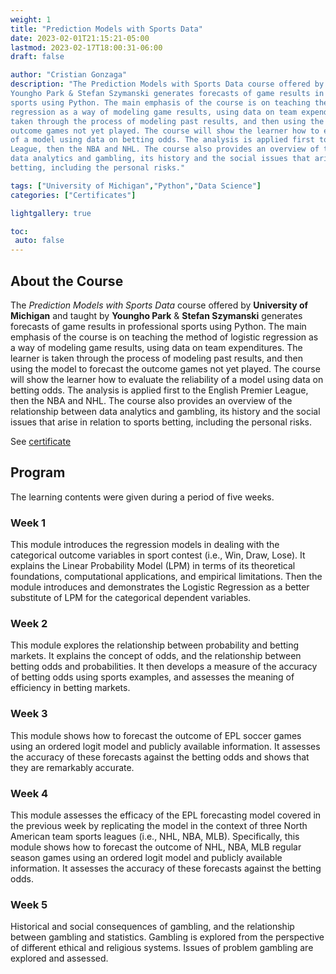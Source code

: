 ```yaml
---
weight: 1
title: "Prediction Models with Sports Data"
date: 2023-02-01T21:15:21-05:00
lastmod: 2023-02-17T18:00:31-06:00
draft: false

author: "Cristian Gonzaga"
description: "The Prediction Models with Sports Data course offered by University of Michigan and taught by 
Youngho Park & Stefan Szymanski generates forecasts of game results in professional 
sports using Python. The main emphasis of the course is on teaching the method of logistic 
regression as a way of modeling game results, using data on team expenditures. The learner is 
taken through the process of modeling past results, and then using the model to forecast the 
outcome games not yet played. The course will show the learner how to evaluate the reliability 
of a model using data on betting odds. The analysis is applied first to the English Premier 
League, then the NBA and NHL. The course also provides an overview of the relationship between 
data analytics and gambling, its history and the social issues that arise in relation to sports 
betting, including the personal risks."

tags: ["University of Michigan","Python","Data Science"]
categories: ["Certificates"]

lightgallery: true

toc:
 auto: false
---
```

<!--more-->

## About the Course

The *Prediction Models with Sports Data* course offered by **University of Michigan** and taught by 
**Youngho Park** & **Stefan Szymanski** generates forecasts of game results in professional 
sports using Python. The main emphasis of the course is on teaching the method of logistic 
regression as a way of modeling game results, using data on team expenditures. The learner is 
taken through the process of modeling past results, and then using the model to forecast the 
outcome games not yet played. The course will show the learner how to evaluate the reliability 
of a model using data on betting odds. The analysis is applied first to the English Premier 
League, then the NBA and NHL. The course also provides an overview of the relationship between 
data analytics and gambling, its history and the social issues that arise in relation to sports 
betting, including the personal risks.

See [certificate](https://coursera.org/share/6ba5864cf38e5f20bf11415f152ec77c)

## Program

The learning contents were given during a period of five weeks.

### Week 1

This module introduces the regression models in dealing with the categorical outcome variables 
in sport contest (i.e., Win, Draw, Lose). It explains the Linear Probability Model (LPM) in terms 
of its theoretical foundations, computational applications, and empirical limitations. 
Then the module introduces and demonstrates the Logistic Regression as a better substitute of 
LPM for the categorical dependent variables.

### Week 2

This module explores the relationship between probability and betting markets. It explains the 
concept of odds, and the relationship between betting odds and probabilities. It then develops 
a measure of the accuracy of betting odds using sports examples, and assesses the meaning of 
efficiency in betting markets.

### Week 3

This module shows how to forecast the outcome of EPL soccer games using an ordered logit model 
and publicly available information. It assesses the accuracy of these forecasts against the 
betting odds and shows that they are remarkably accurate.

### Week 4

This module assesses the efficacy of the EPL forecasting model covered in the previous week by 
replicating the model in the context of three North American team sports leagues (i.e., NHL, 
NBA, MLB). Specifically, this module shows how to forecast the outcome of NHL, NBA, MLB regular 
season games using an ordered logit model and publicly available information. It assesses the 
accuracy of these forecasts against the betting odds.

### Week 5

Historical and social consequences of gambling, and the relationship between gambling and 
statistics. Gambling is explored from the perspective of different ethical and religious systems. 
Issues of problem gambling are explored and assessed.
